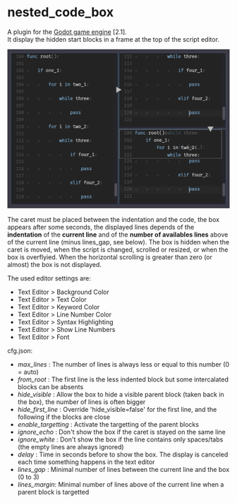 # nested_code_box
A plugin for the [Godot game engine](https://github.com/godotengine/godot) [2.1].  
It display the hidden start blocks in a frame at the top of the script editor.

![overview](overview.png)

The caret must be placed between the indentation and the code, the box appears after some seconds, the displayed lines depends of the **indentation** of the **current line** and of the **number of availables lines** above of the current line (minus lines_gap, see below).
The box is hidden when the caret is moved, when the script is changed, scrolled or resized, or when the box is overflyied.
When the horizontal scrolling is greater than zero (or almost) the box is not displayed.

The used editor settings are:
* Text Editor > Background Color
* Text Editor > Text Color
* Text Editor > Keyword Color
* Text Editor > Line Number Color
* Text Editor > Syntax Highlighting
* Text Editor > Show Line Numbers
* Text Editor > Font

cfg.json:
* *max_lines* : The number of lines is always less or equal to this number (0 = auto)
* *from_root* : The first line is the less indented block but some intercalated blocks can be absents
* *hide_visible* : Allow the box to hide a visible parent block (taken back in the box), the number of lines is often bigger
* *hide_first_line* : Override 'hide_visible=false' for the first line, and the following if the blocks are close
* *enable_targetting* : Activate the targetting of the parent blocks
* *ignore_echo* : Don't show the box if the caret is stayed on the same line
* *ignore_white* : Don't show the box if the line contains only spaces/tabs (the empty lines are always ignored)
* *delay* : Time in seconds before to show the box. The display is canceled each time something happens in the text editor
* *lines_gap* : Minimal number of lines between the current line and the box (0 to 3)
* *lines_margin*: Minimal number of lines above of the current line when a parent block is targetted